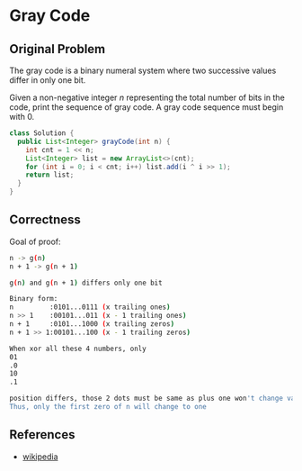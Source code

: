 # Gray Code

## Original Problem

The gray code is a binary numeral system where two successive values differ in only one bit.

Given a non-negative integer _n_ representing the total number of bits in the code, print the sequence of gray code. A gray code sequence must begin with 0.

```java
class Solution {
  public List<Integer> grayCode(int n) {
    int cnt = 1 << n;
    List<Integer> list = new ArrayList<>(cnt);
    for (int i = 0; i < cnt; i++) list.add(i ^ i >> 1);
    return list;
  }
}
```

## Correctness

Goal of proof:

```bash
n -> g(n)
n + 1 -> g(n + 1)

g(n) and g(n + 1) differs only one bit

Binary form:
n         :0101...0111 (x trailing ones)
n >> 1    :00101...011 (x - 1 trailing ones)
n + 1     :0101...1000 (x trailing zeros)
n + 1 >> 1:00101...100 (x - 1 trailing zeros)

When xor all these 4 numbers, only
01
.0
10
.1

position differs, those 2 dots must be same as plus one won't change value of dots
Thus, only the first zero of n will change to one
```

## References

* [wikipedia](https://en.wikipedia.org/wiki/Gray_code)

